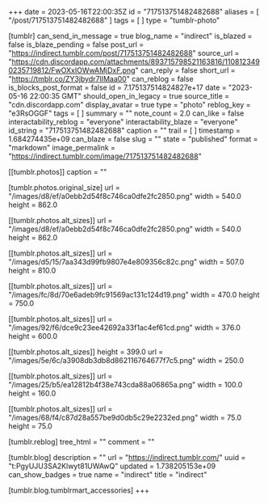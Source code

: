+++
date = 2023-05-16T22:00:35Z
id = "717513751482482688"
aliases = [ "/post/717513751482482688" ]
tags = [ ]
type = "tumblr-photo"

[tumblr]
can_send_in_message = true
blog_name = "indirect"
is_blazed = false
is_blaze_pending = false
post_url = "https://indirect.tumblr.com/post/717513751482482688"
source_url = "https://cdn.discordapp.com/attachments/893715798521163816/1108123490235719812/FwOXxIOWwAMjDxF.png"
can_reply = false
short_url = "https://tmblr.co/ZY3jbydr7lIMaa00"
can_reblog = false
is_blocks_post_format = false
id = 7.175137514824827e+17
date = "2023-05-16 22:00:35 GMT"
should_open_in_legacy = true
source_title = "cdn.discordapp.com"
display_avatar = true
type = "photo"
reblog_key = "e3RsOGGF"
tags = [ ]
summary = ""
note_count = 2.0
can_like = false
interactability_reblog = "everyone"
interactability_blaze = "everyone"
id_string = "717513751482482688"
caption = ""
trail = [ ]
timestamp = 1.684274435e+09
can_blaze = false
slug = ""
state = "published"
format = "markdown"
image_permalink = "https://indirect.tumblr.com/image/717513751482482688"

[[tumblr.photos]]
caption = ""

[tumblr.photos.original_size]
url = "/images/d8/ef/a0ebb2d54f8c746ca0dfe2fc2850.png"
width = 540.0
height = 862.0

[[tumblr.photos.alt_sizes]]
url = "/images/d8/ef/a0ebb2d54f8c746ca0dfe2fc2850.png"
width = 540.0
height = 862.0

[[tumblr.photos.alt_sizes]]
url = "/images/d5/15/7aa343d99fb9807e4e809356c82c.png"
width = 507.0
height = 810.0

[[tumblr.photos.alt_sizes]]
url = "/images/fc/8d/70e6adeb9fc91569ac131c124d19.png"
width = 470.0
height = 750.0

[[tumblr.photos.alt_sizes]]
url = "/images/92/f6/dce9c23ee42692a33f1ac4ef61cd.png"
width = 376.0
height = 600.0

[[tumblr.photos.alt_sizes]]
height = 399.0
url = "/images/5e/6c/a3908db3db8d862116764677f7c5.png"
width = 250.0

[[tumblr.photos.alt_sizes]]
url = "/images/25/b5/ea12812b4f38e743cda88a06865a.png"
width = 100.0
height = 160.0

[[tumblr.photos.alt_sizes]]
url = "/images/68/f4/c87d28a557be9d0db5c29e2232ed.png"
width = 75.0
height = 75.0

[tumblr.reblog]
tree_html = ""
comment = ""

[tumblr.blog]
description = ""
url = "https://indirect.tumblr.com/"
uuid = "t:PgyUJU3SA2Klwyt81UWAwQ"
updated = 1.738205153e+09
can_show_badges = true
name = "indirect"
title = "indirect"

[tumblr.blog.tumblrmart_accessories]
+++
